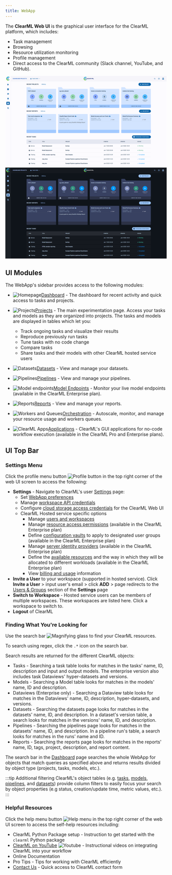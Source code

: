 ```yaml
---
title: WebApp
---
```


The **ClearML Web UI** is the graphical user interface for the ClearML platform, which includes:
* Task management
* Browsing
* Resource utilization monitoring
* Profile management
* Direct access to the ClearML community (Slack channel, YouTube, and GitHub).

![WebApp screenshots gif](../img/gif/webapp_screenshots.gif#light-mode-only)
![WebApp screenshots gif](../img/gif/webapp_screenshots_dark.gif#dark-mode-only)

## UI Modules 
The WebApp's sidebar provides access to the following modules:

* <img src="/docs/latest/icons/ico-homepage.svg" alt="Homepage" className="icon size-md space-md" />[Dashboard](webapp_home.md) - The dashboard for recent activity and quick access to tasks and projects. 

* <img src="/docs/latest/icons/ico-projects.svg" alt="Projects" className="icon size-md space-md" />[Projects](webapp_projects_page.md) - The main experimentation page. Access your tasks and models as they are organized into projects. The tasks and models are displayed in tables which let you:
  * Track ongoing tasks and visualize their results 
  * Reproduce previously run tasks 
  * Tune tasks with no code change 
  * Compare tasks 
  * Share tasks and their models with other ClearML hosted service users
*  <img src="/docs/latest/icons/ico-side-bar-datasets.svg" alt="Datasets" className="icon size-md space-md" />[Datasets](datasets/webapp_dataset_page.md) - View and manage your datasets. 
* <img src="/docs/latest/icons/ico-pipelines.svg" alt="Pipelines" className="icon size-md space-md" />[Pipelines](pipelines/webapp_pipeline_page.md) - View and manage your pipelines. 
* <img src="/docs/latest/icons/ico-model-endpoints.svg" alt="Model endpoints" className="icon size-md space-md" />[Model Endpoints](webapp_model_endpoints.md) - Monitor your live model endpoints (available in the ClearML Enterprise plan). 
* <img src="/docs/latest/icons/ico-reports.svg" alt="Reports" className="icon size-md space-md" />[Reports](webapp_reports.md) - View and manage your reports. 
* <img src="/docs/latest/icons/ico-workers.svg" alt="Workers and Queues" className="icon size-md space-md" />[Orchestration](webapp_workers_queues.md) - Autoscale, monitor, and manage your resource usage and workers queues. 
* <img src="/docs/latest/icons/ico-applications.svg" alt="ClearML Apps" className="icon size-md space-md" />[Applications](applications/apps_overview.md) - ClearML's GUI applications for no-code workflow execution (available in the ClearML Pro and Enterprise plans).

## UI Top Bar 
### Settings Menu

Click the profile menu button <img src="/docs/latest/icons/ico-me.svg" alt="Profile button" className="icon size-lg space-sm" />
in the top right corner of the web UI screen to access the following:
* **Settings** - Navigate to ClearML's user [Settings](settings/webapp_settings_profile.md) page:
  * Set [WebApp preferences](settings/webapp_settings_profile.md)
  * Manage [workspace API credentials](settings/webapp_settings_profile.md#clearml-api-credentials)
  * Configure [cloud storage access credentials](settings/webapp_settings_profile.md#browser-cloud-storage-access) for the ClearML Web UI
  * ClearML Hosted service specific options
    * Manage [users and workspaces](settings/webapp_settings_users.md)
    * Manage [resource access permissions](settings/webapp_settings_access_rules.md) (available in the ClearML Enterprise plan)
    * Define [configuration vaults](settings/webapp_settings_admin_vaults.md) to apply to designated user groups (available in the ClearML Enterprise plan)
    * Manage [server identity providers](settings/webapp_settings_id_providers.md) (available in the ClearML Enterprise plan)
    * Define the [available resources](settings/webapp_settings_resource_configs.md) and the way in which they will be 
    allocated to different workloads (available in the ClearML Enterprise plan)
    * View [billing and usage](settings/webapp_settings_usage_billing.md) information
* **Invite a User** to your workspace (supported in hosted service). Click **Invite a User** > input user's 
email > click **ADD** > page redirects to the [Users & Groups](settings/webapp_settings_users.md#user-groups) section of 
  the **Settings** page 
* **Switch to Workspace** - Hosted service users can be members of multiple workspaces. These workspaces are listed here. 
  Click a workspace to switch to.
* **Logout** of ClearML 

### Finding What You're Looking for
Use the search bar <img src="/docs/latest/icons/ico-search.svg" alt="Magnifying glass" className="icon size-md space-sm" />
to find your ClearML resources.

To search using regex, click the `.*` icon on the search bar. 

Search results are returned for the different ClearML objects:
* Tasks - Searching a task table looks for matches in the tasks' name, ID, description and input and 
output models. The enterprise version also includes task Dataviews' hyper-datasets and versions. 
* Models - Searching a Model table looks for matches in the models' name, ID and description.
* Dataviews (Enterprise only) - Searching a Dataview table looks for matches in the Dataviews' name, ID, description, 
hyper-datasets, and versions.
* Datasets - Searching the datasets page looks for matches in the datasets' name, ID, and description. In a dataset's
version table, a search looks for matches in the versions' name, ID, and description. 
* Pipelines - Searching the pipelines page looks for matches in the datasets' name, ID, and description. In a pipeline
run's table, a search looks for matches in the runs' name and ID. 
* Reports - Searching the reports page looks for matches in the reports' name, ID, tags, project, description, and 
report content.

The search bar in the [Dashboard](webapp_home.md) page searches the whole WebApp for objects that match queries as 
specified above and returns results divided by object type (projects, tasks, models, etc.). 

:::tip Additional filtering
ClearML's object tables (e.g. [tasks](webapp_exp_table.md), [models](webapp_model_table.md), [pipelines](pipelines/webapp_pipeline_table.md), 
and [datasets](datasets/webapp_dataset_page.md)) provide column filters to easily focus your search by object properties
(e.g status, creation/update time, metric values, etc.).
:::

### Helpful Resources 
Click the help menu button <img src="/docs/latest/icons/ico-help-outlined.svg" alt="Help menu" className="icon size-md space-sm" /> 
in the top right corner of the web UI screen to access the self-help resources including:
* ClearML Python Package setup - Instruction to get started with the `clearml` Python package
* [ClearML on YouTube](https://www.youtube.com/c/ClearML/featured) <img src="/docs/latest/icons/ico-youtube.svg" alt="Youtube" className="icon size-md space-sm" />  - Instructional videos on integrating ClearML into your workflow
* Online Documentation
* Pro Tips - Tips for working with ClearML efficiently
* [Contact Us](https://clear.ml/contact-us) - Quick access to ClearML contact form
